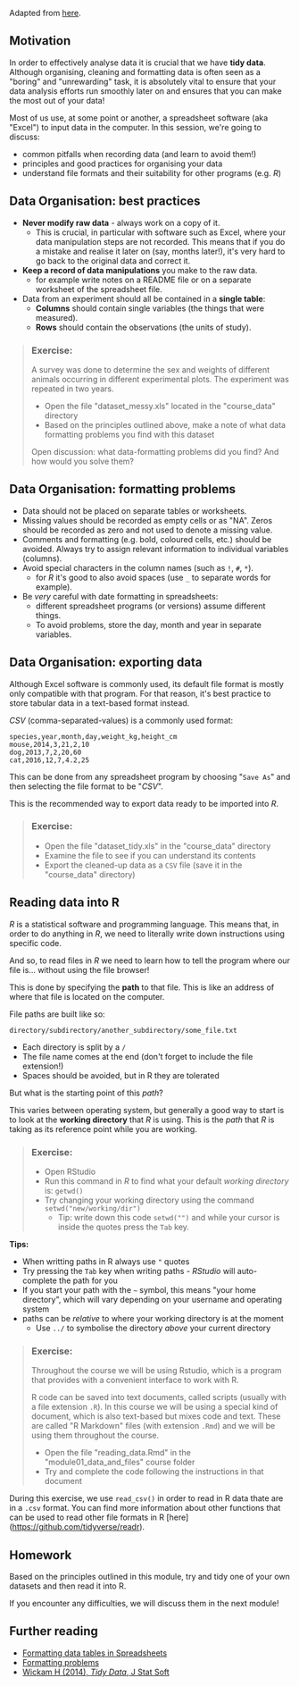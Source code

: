 Adapted from [here](http://www.datacarpentry.org/spreadsheet-ecology-lesson/).

## Motivation

In order to effectively analyse data it is crucial that we have **tidy data**. 
Although organising, cleaning and formatting data is often seen as a "boring" and 
"unrewarding" task, it is absolutely vital to ensure that your data analysis 
efforts run smoothly later on and ensures that you can make the most out of your data!

Most of us use, at some point or another, a spreadsheet software (aka "Excel") 
to input data in the computer. In this session, we're going to discuss:

- common pitfalls when recording data (and learn to avoid them!)
- principles and good practices for organising your data
- understand file formats and their suitability for other programs (e.g. _R_)


## Data Organisation: best practices

- **Never modify raw data** - always work on a copy of it. 
    - This is crucial, in particular with software such as Excel, where your data 
    manipulation steps are not recorded. This means that if you do a mistake and 
    realise it later on (say, months later!), it's very hard to go back to the 
    original data and correct it.
- **Keep a record of data manipulations** you make to the raw data.
    - for example write notes on a README file or on a separate worksheet of 
    the spreadsheet file.
- Data from an experiment should all be contained in a **single table**:
    - **Columns** should contain single variables (the things that were measured).
    - **Rows** should contain the observations (the units of study).


>### Exercise:
>
> A survey was done to determine the sex and weights of different animals 
occurring in different experimental plots. The experiment was repeated in two years.
>
> - Open the file "dataset_messy.xls" located in the "course_data" directory
> - Based on the principles outlined above, make a note of what data formatting 
problems you find with this dataset
>
> Open discussion: what data-formatting problems did you find? And how would you 
solve them?


## Data Organisation: formatting problems

- Data should not be placed on separate tables or worksheets.
- Missing values should be recorded as empty cells or as "NA". Zeros should 
be recorded as zero and not used to denote a missing value. 
- Comments and formatting (e.g. bold, coloured cells, etc.) should be avoided. 
Always try to assign relevant information to individual variables (columns).
- Avoid special characters  in the column names (such as `!`, `#`, `*`).
    - for _R_ it's good to also avoid spaces (use `_` to separate words for example).
- Be *very* careful with date formatting in spreadsheets:
    - different spreadsheet programs (or versions) assume different things.
    - To avoid problems, store the day, month and year in separate variables. 


## Data Organisation: exporting data

Although Excel software is commonly used, its default file format is mostly only 
compatible with that program. For that reason, it's best practice to store 
tabular data in a text-based format instead. 

_CSV_ (comma-separated-values) is a commonly used format:

```
species,year,month,day,weight_kg,height_cm
mouse,2014,3,21,2,10
dog,2013,7,2,20,60
cat,2016,12,7,4.2,25
```

This can be done from any spreadsheet program by choosing "`Save As`" and then 
selecting the file format to be "_CSV_".

This is the recommended way to export data ready to be imported into _R_.

>### Exercise:
>
>- Open the file "dataset_tidy.xls" in the "course_data" directory
>- Examine the file to see if you can understand its contents
>- Export the cleaned-up data as a `CSV` file (save it in the "course_data" 
directory)


## Reading data into R

_R_ is a statistical software and programming language. 
This means that, in order to do anything in _R_, we need to literally write down 
instructions using specific code. 

And so, to read files in _R_ we need to learn how to tell the program where 
our file is... without using the file browser!

This is done by specifying the **path** to that file. This is like an address of 
where that file is located on the computer.

File paths are built like so:

`directory/subdirectory/another_subdirectory/some_file.txt`

* Each directory is split by a `/` 
* The file name comes at the end (don't forget to include the file extension!)
* Spaces should be avoided, but in R they are tolerated

But what is the starting point of this *path*? 

This varies between operating system, but generally a good way to start is to look 
at the **working directory** that _R_ is using. This is the *path* that _R_ is
taking as its reference point while you are working. 


>### Exercise:
>
> - Open RStudio
> - Run this command in _R_ to find what your default _working directory_ is: `getwd()`
> - Try changing your working directory using the command `setwd("new/working/dir")`
>   - Tip: write down this code `setwd("")` and while your cursor is inside the 
quotes press the `Tab` key.



**Tips:** 

- When writting paths in R always use `"` quotes
- Try pressing the `Tab` key when writing paths - _RStudio_ will auto-complete 
the path for you
- If you start your path with the `~` symbol, this means "your home directory", 
which will vary depending on your username and operating system
- paths can be _relative_ to where your working directory is at the moment
    - Use `../` to symbolise the directory _above_ your current directory


>### Exercise:
> 
> Throughout the course we will be using Rstudio, which is a program that provides 
with a convenient interface to work with R. 
>
> R code can be saved into text documents, called scripts (usually with a file 
extension `.R`). In this course we will be using a special kind of document, 
which is also text-based but mixes code and text. These are called "R Markdown" 
files (with extension `.Rmd`) and we will be using them throughout the course.
>
>- Open the file "reading_data.Rmd" in the "module01_data_and_files" course folder
>- Try and complete the code following the instructions in that document

During this exercise, we use `read_csv()` in order to read in R data thate are in a `.csv` format.
You can find more information about other functions that can be used to read other file formats in R [here] (https://github.com/tidyverse/readr).


## Homework

Based on the principles outlined in this module, try and tidy one of your own
datasets and then read it into R.

If you encounter any difficulties, we will discuss them in the next module!


## Further reading

- [Formatting data tables in Spreadsheets](http://www.datacarpentry.org/spreadsheet-ecology-lesson/01-format-data/) 
- [Formatting problems](http://www.datacarpentry.org/spreadsheet-ecology-lesson/02-common-mistakes/)
- [Wickam H (2014), _Tidy Data_, J Stat Soft](https://www.jstatsoft.org/article/view/v059i10/v59i10.pdf)
